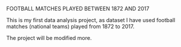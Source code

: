 FOOTBALL MATCHES PLAYED BETWEEN 1872 AND 2017

This is my first data analysis project, as dataset I have used football matches (national teams) played from 1872 to 2017. 

The project will be modified more.
